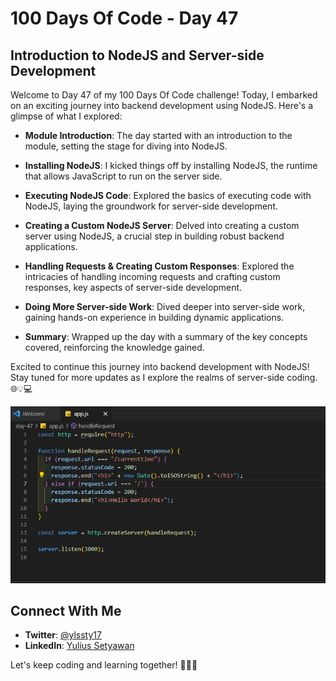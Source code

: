 # 100 Days Of Code - Day 47

## Introduction to NodeJS and Server-side Development

Welcome to Day 47 of my 100 Days Of Code challenge! Today, I embarked on an exciting journey into backend development using NodeJS. Here's a glimpse of what I explored:

- **Module Introduction**: The day started with an introduction to the module, setting the stage for diving into NodeJS.

- **Installing NodeJS**: I kicked things off by installing NodeJS, the runtime that allows JavaScript to run on the server side.

- **Executing NodeJS Code**: Explored the basics of executing code with NodeJS, laying the groundwork for server-side development.

- **Creating a Custom NodeJS Server**: Delved into creating a custom server using NodeJS, a crucial step in building robust backend applications.

- **Handling Requests & Creating Custom Responses**: Explored the intricacies of handling incoming requests and crafting custom responses, key aspects of server-side development.

- **Doing More Server-side Work**: Dived deeper into server-side work, gaining hands-on experience in building dynamic applications.

- **Summary**: Wrapped up the day with a summary of the key concepts covered, reinforcing the knowledge gained.

Excited to continue this journey into backend development with NodeJS! Stay tuned for more updates as I explore the realms of server-side coding. 🌐💡💻

![Day 47 Preview](preview.png)

## Connect With Me

- **Twitter**: [@ylssty17](https://twitter.com/ylssty17)
- **LinkedIn**: [Yulius Setyawan](https://linkedin.com/in/yulius17)

Let's keep coding and learning together! 🚀👩‍💻
